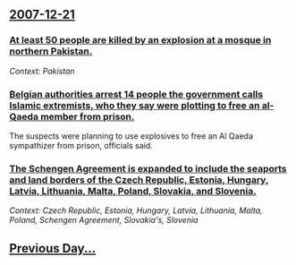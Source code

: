 ## [2007-12-21](/news/2007/12/21/index.md)

### [ At least 50 people are killed by an explosion at a mosque in northern Pakistan. ](/news/2007/12/21/at-least-50-people-are-killed-by-an-explosion-at-a-mosque-in-northern-pakistan.md)
_Context: Pakistan_

### [ Belgian authorities arrest 14 people the government calls Islamic extremists, who they say were plotting to free an al-Qaeda member from prison. ](/news/2007/12/21/belgian-authorities-arrest-14-people-the-government-calls-islamic-extremists-who-they-say-were-plotting-to-free-an-al-qaeda-member-from-pr.md)
The suspects were planning to use explosives to free an Al Qaeda sympathizer from prison, officials said.

### [ The Schengen Agreement is expanded to include the seaports and land borders of the Czech Republic, Estonia, Hungary, Latvia, Lithuania, Malta, Poland, Slovakia, and Slovenia. ](/news/2007/12/21/the-schengen-agreement-is-expanded-to-include-the-seaports-and-land-borders-of-the-czech-republic-estonia-hungary-latvia-lithuania-mal.md)
_Context: Czech Republic, Estonia, Hungary, Latvia, Lithuania, Malta, Poland, Schengen Agreement, Slovakia's, Slovenia_

## [Previous Day...](/news/2007/12/20/index.md)


